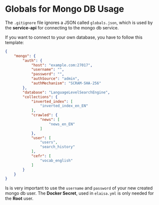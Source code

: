 # Globals for Mongo DB Usage

The `.gitignore` file ignores a JSON called `globals.json`, which is used by the **service-api** for connecting to the mongo db service. 

If you want to connect to your own database, you have to follow this template: 

```JSON
{
    "mongo": {
        "auth": {
            "host": "example.com:27017",
            "username": "",
            "password": "",
            "authSource": "admin",
            "authMechanism": "SCRAM-SHA-256"
        },
        "database": "LanguageLevelSearchEngine",
        "collections": {
            "inverted_index": [
                "inverted_index_en_EN"
            ],
            "crawled": {
                "news": [
                    "news_en_EN"
                ]
            },
            "user": [
                "users",
                "search_history"
            ],
            "cefr": [
                "vocab_english"
            ] 
        }
    }
}
```

Is is very important to use the `username` and `password` of your new created mongo db user. The **Docker Secret**, used in `elaisa.yml` is only needed for the **Root** user.